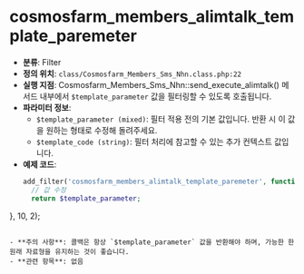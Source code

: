 # cosmosfarm_members_alimtalk_template_paremeter

- **분류**: Filter
- **정의 위치**: `class/Cosmosfarm_Members_Sms_Nhn.class.php:22`
- **실행 지점**: Cosmosfarm_Members_Sms_Nhn::send_execute_alimtalk() 메서드 내부에서 `$template_parameter` 값을 필터링할 수 있도록 호출됩니다.
- **파라미터 정보**:
  - `$template_parameter (mixed)`: 필터 적용 전의 기본 값입니다. 반환 시 이 값을 원하는 형태로 수정해 돌려주세요.
  - `$template_code (string)`: 필터 처리에 참고할 수 있는 추가 컨텍스트 값입니다.
- **예제 코드**:
  ```php
  add_filter('cosmosfarm_members_alimtalk_template_paremeter', function($template_parameter, $template_code) {
    // 값 수정
    return $template_parameter;
}, 10, 2);
  ```

- **주의 사항**: 콜백은 항상 `$template_parameter` 값을 반환해야 하며, 가능한 한 원래 자료형을 유지하는 것이 좋습니다.
- **관련 항목**: 없음
